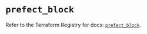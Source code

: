# `prefect_block`

Refer to the Terraform Registry for docs: [`prefect_block`](https://registry.terraform.io/providers/prefecthq/prefect/2.89.0/docs/resources/block).
